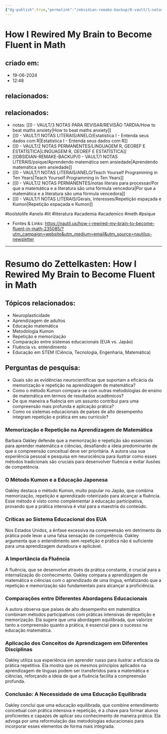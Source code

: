 ```yaml
---
{"dg-publish":true,"permalink":"/obsidian-remake-backup/0-vault/1-notas-literais/psique/how-i-rewired-my-brain-to-become-fluent-in-math/","tags":["toolstolife","anelo","lit","literatura","academia","academico","meth","psique"],"dgHomeLink":true,"dgShowLocalGraph":true,"dgShowFileTree":true,"dgEnableSearch":true,"noteIcon":""}
---
```


# How I Rewired My Brain to Become Fluent in Math

## criado em: 
- 19-06-2024
- 12:48
## relacionados:
## relacionados:
- notas: [[0 - VAULT/3 NOTAS PARA REVISAR/REVISÃO TARDIA/How to beat maths anxiety\|How to beat maths anxiety]]
- [[0 - VAULT/1 NOTAS LITERAIS/ANELO/Estatística I - Entenda seus dados com R\|Estatística I - Entenda seus dados com R]]
- [[0 - VAULT/2 NOTAS PERMANENTES/LINGUAGEM R, GEOREF E ESTATÍSTICA\|LINGUAGEM R, GEOREF E ESTATÍSTICA]]
-  [[OBSIDIAN-REMAKE-BACKUP/0 - VAULT/1 NOTAS LITERAIS/psique/Aprendendo matemática sem ansiedade\|Aprendendo matemática sem ansiedade]]
- [[0 - VAULT/1 NOTAS LITERAIS/ANELO/Teach Yourself Programming in Ten Years\|Teach Yourself Programming in Ten Years]]
- [[0 - VAULT/2 NOTAS PERMANENTES/notas literais para processar/Por que a matemática e a literatura são uma fórmula vencedora\|Por que a matemática e a literatura são uma fórmula vencedora]]
- [[0 - VAULT/1 NOTAS LITERAIS/Gerais, Interesses/Repetição espaçada e Kumon\|Repetição espaçada e Kumon]]

 #toolstolife #anelo #lit #literatura #academia #academico #meth #psique 
- Fontes & Links: https://nautil.us/how-i-rewired-my-brain-to-become-fluent-in-math-235085/?utm_campaign=website&utm_medium=email&utm_source=nautilus-newsletter
---
# Resumo do Zettelkasten: How I Rewired My Brain to Become Fluent in Math

## Tópicos relacionados:
- Neuroplasticidade
- Aprendizagem de adultos
- Educação matemática
- Metodologia Kumon
- Repetição e memorização
- Comparação entre sistemas educacionais (EUA vs. Japão)
- Fluência vs. entendimento
- Educação em STEM (Ciência, Tecnologia, Engenharia, Matemática)

## Perguntas de pesquisa:
- Quais são as evidências neurocientíficas que suportam a eficácia da memorização e repetição na aprendizagem de matemática?
- Como o método Kumon compara-se com outras metodologias de ensino de matemática em termos de resultados acadêmicos?
- De que maneira a fluência em um assunto contribui para uma compreensão mais profunda e aplicação prática?
- Como os sistemas educacionais de países de alto desempenho integram repetição e prática em seu currículo?

### Memorização e Repetição na Aprendizagem de Matemática
Barbara Oakley defende que a memorização e repetição são essenciais para aprender matemática e ciências, desafiando a ideia predominante de que a compreensão conceitual deve ser prioritária. A autora usa sua experiência pessoal e pesquisa em neurociência para ilustrar como esses métodos tradicionais são cruciais para desenvolver fluência e evitar ilusões de competência.

### O Método Kumon e a Educação Japonesa
Oakley destaca o método Kumon, muito popular no Japão, que combina memorização, repetição e aprendizado roteirizado para alcançar a fluência. Esse método é visto como complementar à educação participativa, provando que a prática intensiva é vital para a maestria do conteúdo.

### Críticas ao Sistema Educacional dos EUA
Nos Estados Unidos, a ênfase excessiva na compreensão em detrimento da prática pode levar a uma falsa sensação de competência. Oakley argumenta que o entendimento sem repetição e prática não é suficiente para uma aprendizagem duradoura e aplicável.

### A Importância da Fluência
A fluência, que se desenvolve através da prática constante, é crucial para a internalização do conhecimento. Oakley compara a aprendizagem de matemática e ciências com o aprendizado de uma língua, enfatizando que a repetição e memorização são fundamentais para alcançar a proficiência.

### Comparações entre Diferentes Abordagens Educacionais
A autora observa que países de alto desempenho em matemática combinam métodos participativos com práticas intensivas de repetição e memorização. Ela sugere que uma abordagem equilibrada, que valorize tanto a compreensão quanto a prática, é essencial para o sucesso na educação matemática.

### Aplicação dos Conceitos de Aprendizagem em Diferentes Disciplinas
Oakley utiliza sua experiência em aprender russo para ilustrar a eficácia da prática repetitiva. Ela mostra que os mesmos princípios aplicados na aprendizagem de línguas podem ser transferidos para a matemática e ciências, reforçando a ideia de que a fluência facilita a compreensão profunda.

### Conclusão: A Necessidade de uma Educação Equilibrada
Oakley conclui que uma educação equilibrada, que combine entendimento conceitual com prática intensiva e repetição, é a chave para formar alunos proficientes e capazes de aplicar seu conhecimento de maneira prática. Ela advoga por uma reformulação das metodologias educacionais para incorporar esses elementos de forma mais integrada.